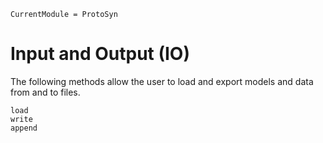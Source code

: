 ```@meta
CurrentModule = ProtoSyn
```

# Input and Output (IO)

The following methods allow the user to load and export models and data from and to files.

```@docs
load
write
append
```